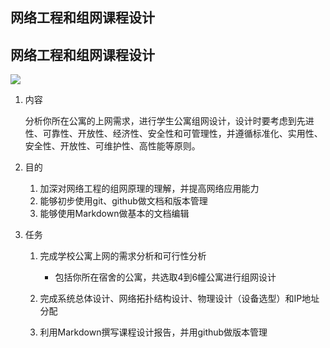 ## 网络工程和组网课程设计
## 网络工程和组网课程设计

![](figures/network.png)<!-- -->

1.  内容
    
    分析你所在公寓的上网需求，进行学生公寓组网设计，设计时要考虑到先进性、可靠性、开放性、经济性、安全性和可管理性，并遵循标准化、实用性、安全性、开放性、可维护性、高性能等原则。

2.  目的
    
    1.  加深对网络工程的组网原理的理解，并提高网络应用能力
    2.  能够初步使用git、github做文档和版本管理
    3.  能够使用Markdown做基本的文档编辑

3.  任务
    
    1.  完成学校公寓上网的需求分析和可行性分析
        
          - 包括你所在宿舍的公寓，共选取4到6幢公寓进行组网设计
    
    2.  完成系统总体设计、网络拓扑结构设计、物理设计（设备选型）和IP地址分配
    
    3.  利用Markdown撰写课程设计报告，并用github做版本管理
